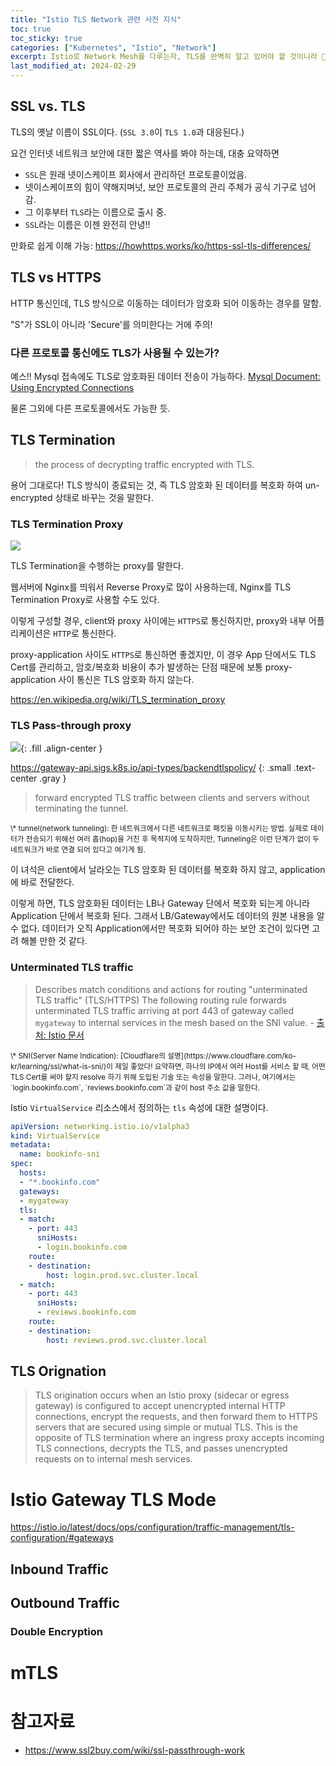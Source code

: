 ```yaml
---
title: "Istio TLS Network 관련 사전 지식"
toc: true
toc_sticky: true
categories: ["Kubernetes", "Istio", "Network"]
excerpt: Istio로 Network Mesh를 다루는자, TLS를 완벽히 알고 있어야 할 것이니라 🧞‍♂
last_modified_at: 2024-02-29
---
```


## SSL vs. TLS

TLS의 옛날 이름이 SSL이다. (`SSL 3.0`이 `TLS 1.0`과 대응된다.)

요건 인터넷 네트워크 보안에 대한 짧은 역사를 봐야 하는데, 대충 요약하면

- `SSL`은 원래 넷이스케이프 회사에서 관리하던 프로토콜이었음.
- 넷이스케이프의 힘이 약해지며넛, 보안 프로토콜의 관리 주체가 공식 기구로 넘어감.
- 그 이후부터 `TLS`라는 이름으로 출시 중.
- `SSL`라는 이름은 이젠 완전히 안녕!!

만화로 쉽게 이해 가능: https://howhttps.works/ko/https-ssl-tls-differences/

## TLS vs HTTPS

HTTP 통신인데, TLS 방식으로 이동하는 데이터가 암호화 되어 이동하는 경우를 말함.

"S"가 SSL이 아니라 'Secure'를 의미한다는 거에 주의!

###  다른 프로토콜 통신에도 TLS가 사용될 수 있는가?

예스!! Mysql 접속에도 TLS로 암호화된 데이터 전송이 가능하다. [Mysql Document: Using Encrypted Connections](https://dev.mysql.com/doc/refman/8.0/en/encrypted-connections.html)

물론 그외에 다른 프로토콜에서도 가능한 듯.

## TLS Termination

> the process of decrypting traffic encrypted with TLS.

용어 그대로다! TLS 방식이 종료되는 것, 즉 TLS 암호화 된 데이터를 복호화 하여 un-encrypted 상태로 바꾸는 것을 말한다.

### TLS Termination Proxy

![](https://upload.wikimedia.org/wikipedia/commons/thumb/3/34/SSL_termination_proxy.svg/960px-SSL_termination_proxy.svg.png)

TLS Termination을 수행하는 proxy를 말한다.

웹서버에 Nginx를 띄워서 Reverse Proxy로 많이 사용하는데, Nginx를 TLS Termination Proxy로 사용할 수도 있다.

이렇게 구성할 경우, client와 proxy 사이에는 `HTTPS`로 통신하지만, proxy와 내부 어플리케이션은 `HTTP`로 통신한다.

proxy-application 사이도 `HTTPS`로 통신하면 좋겠지만, 이 경우 App 단에서도 TLS Cert를 관리하고, 암호/복호화 비용이 추가 발생하는 단점 때문에 보통 proxy-application 사이 통신은 TLS 암호화 하지 않는다.

https://en.wikipedia.org/wiki/TLS_termination_proxy

### TLS Pass-through proxy

![](https://gateway-api.sigs.k8s.io/images/tls-termination-types.png){: .fill .align-center }

https://gateway-api.sigs.k8s.io/api-types/backendtlspolicy/
{: .small .text-center .gray }

> forward encrypted TLS traffic between clients and servers without terminating the tunnel.

<small>
\* tunnel(network tunneling): 한 네트워크에서 다른 네트워크로 패킷을 이동시키는 방법. 실제로 데이터가 전송되기 위해선 여러 홉(hop)을 거친 후 목적지에 도착하지만, Tunneling은 이런 단계가 없이 두 네트워크가 바로 연결 되어 있다고 여기게 됨.
</small>

이 녀석은 client에서 날라오는 TLS 암호화 된 데이터를 복호화 하지 않고, application에 바로 전달한다.

이렇게 하면, TLS 암호화된 데이터는 LB나 Gateway 단에서 복호화 되는게 아니라 Application 단에서 복호화 된다. 그래서 LB/Gateway에서도 데이터의 원본 내용을 알 수 없다. 데이터가 오직 Application에서만 복호화 되어야 하는 보안 조건이 있다면 고려 해볼 만한 것 같다.

### Unterminated TLS traffic

> Describes match conditions and actions for routing "unterminated TLS traffic" (TLS/HTTPS) The following routing rule forwards unterminated TLS traffic arriving at port 443 of gateway called `mygateway` to internal services in the mesh based on the SNI value. - [출처: Istio 문서](https://istio.io/latest/docs/reference/config/networking/virtual-service/#TLSRoute)

<small markdown="1">
\* SNI(Server Name Indication): [Cloudflare의 설명](https://www.cloudflare.com/ko-kr/learning/ssl/what-is-sni/)이 제일 좋았다! 요약하면, 하나의 IP에서 여러 Host를 서비스 할 때, 어떤 TLS Cert를 써야 할지 resolve 하기 위해 도입된 기술 또는 속성을 말한다. 그러나, 여기에서는 `login.bookinfo.com`, `reviews.bookinfo.com`과 같이 host 주소 값을 말한다.
</small>

Istio `VirtualService` 리소스에서 정의하는 `tls` 속성에 대한 설명이다.

```yaml
apiVersion: networking.istio.io/v1alpha3
kind: VirtualService
metadata:
  name: bookinfo-sni
spec:
  hosts:
  - "*.bookinfo.com"
  gateways:
  - mygateway
  tls:
  - match:
    - port: 443
      sniHosts:
      - login.bookinfo.com
    route:
    - destination:
        host: login.prod.svc.cluster.local
  - match:
    - port: 443
      sniHosts:
      - reviews.bookinfo.com
    route:
    - destination:
        host: reviews.prod.svc.cluster.local
```



## TLS Orignation

> TLS origination occurs when an Istio proxy (sidecar or egress gateway) is configured to accept unencrypted internal HTTP connections, encrypt the requests, and then forward them to HTTPS servers that are secured using simple or mutual TLS. This is the opposite of TLS termination where an ingress proxy accepts incoming TLS connections, decrypts the TLS, and passes unencrypted requests on to internal mesh services.

# Istio Gateway TLS Mode

https://istio.io/latest/docs/ops/configuration/traffic-management/tls-configuration/#gateways

## Inbound Traffic

## Outbound Traffic

### Double Encryption

# mTLS

# 참고자료

- https://www.ssl2buy.com/wiki/ssl-passthrough-work
